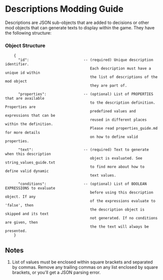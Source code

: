 # Descriptions Modding Guide

Descriptions are JSON sub-objects that are added to decisions or other mod objects
that can generate texts to display within the game. They have the following structure:

### Object Structure

```
    {
      "id":                         -- (required) Unique description identifier.
                                       Each description must have a unique id within
                                       the list of descriptions of the mod object
                                       they are part of.

      "properties":                 -- (optional) List of PROPERTIES that are available
                                       to the description definition. Properties are
                                       predefined values and expressions that can be
                                       reused in different places within the definition.
                                       Please read properties_guide.md for more details
                                       on how to define valid properties.

      "text":                       -- (required) Text to generate when this description
                                       object is evaluated. See string_values_guide.txt
                                       to find more about how to define valid dynamic
                                       text values.

      "conditions":                 -- (optional) List of BOOLEAN EXPRESSIONS to evaluate
                                       before using this description object. If any
                                       of the expressions evaluate to 'false', then
                                       the description object is skipped and its text
                                       not generated. If no conditions are given, then
                                       the the text will always be presented.
    }
```

## Notes
1. List of values must be enclosed within square brackets and separated by commas.
   Remove any trailing commas on any list enclosed by square brackets, or you'll
   get a JSON parsing error.

